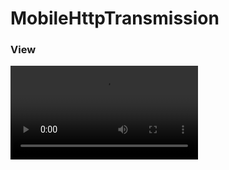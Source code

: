 # MobileHttpTransmission


### View
![](https://github.com/HatsuneMikuV/MobileHttpDemo/blob/master/test.MP4)

